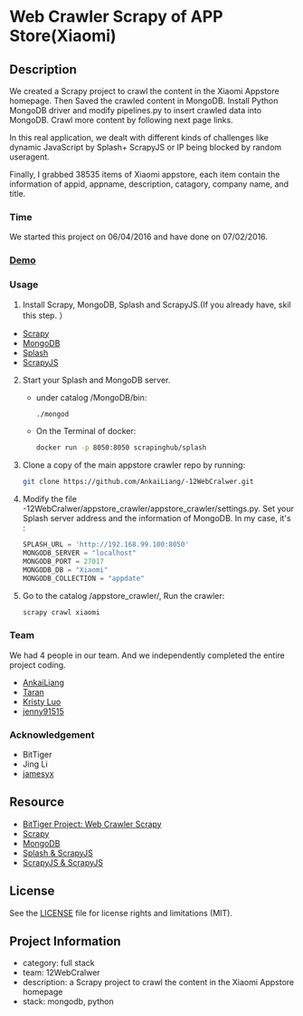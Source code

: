 # Web Crawler Scrapy of APP Store(Xiaomi)

## Description
We created a Scrapy project to crawl the content in the Xiaomi Appstore homepage. Then Saved the crawled content in MongoDB. Install Python MongoDB driver and modify pipelines.py to insert crawled data into MongoDB. Crawl more content by following next page links. 

In this real application, we dealt with different kinds of challenges like dynamic JavaScript by Splash+ ScrapyJS or IP being blocked by random useragent.

Finally, I grabbed 38535 items of Xiaomi appstore, each item contain the information of appid, appname, description, catagory, company name, and title.

### Time
We started this project on 06/04/2016 and have done on 07/02/2016.

### [Demo](https://www.youtube.com/watch?v=HVAR5syRljc&feature=youtu.be)

### Usage
1. Install Scrapy, MongoDB, Splash and ScrapyJS.(If you already have, skil this step. ）
  - [Scrapy](http://doc.scrapy.org/en/latest/intro/install.html)
  - [MongoDB](https://docs.mongodb.com/master/installation/)
  - [Splash](https://splash.readthedocs.io/en/stable/install.html)
  - [ScrapyJS](https://pypi.python.org/pypi/scrapyjs)
2. Start your Splash and MongoDB server.
    + under catalog /MongoDB/bin:
    
        ```bash
        ./mongod
        ```
        
    + On the Terminal of docker:

        ```bash
        docker run -p 8050:8050 scrapinghub/splash
        ```

3. Clone a copy of the main appstore crawler repo by running:

    ```bash
    git clone https://github.com/AnkaiLiang/-12WebCralwer.git
    ```

4. Modify the file -12WebCralwer/appstore_crawler/appstore_crawler/settings.py.
Set your Splash server address and the information of MongoDB. 
In my case, it's :

    ```python
    SPLASH_URL = 'http://192.168.99.100:8050'
    MONGODB_SERVER = "localhost"
    MONGODB_PORT = 27017
    MONGODB_DB = "Xiaomi"
    MONGODB_COLLECTION = "appdate"
    ```

5. Go to the catalog /appstore_crawler/, Run the crawler:

    ```bash
    scrapy crawl xiaomi
    ```

### Team
We had 4 people in our team. And we independently completed the entire project coding.
  - [AnkaiLiang](https://github.com/AnkaiLiang)
  - [Taran](https://github.com/songtailun)
  - [Kristy Luo](https://github.com/Kristy-Luo)
  - [jenny91515](https://github.com/jenny91515)

### Acknowledgement
  - BitTiger
  - Jing Li
  - [jamesyx](https://github.com/jamesyxw/crawler)

## Resource
  - [BitTiger Project: Web Crawler Scrapy](https://www.bittiger.io/microproject/oYDSG6MSFihpiNJ66)
  - [Scrapy](http://scrapy.org)
  - [MongoDB](https://www.mongodb.org)
  - [Splash & ScrapyJS](https://github.com/scrapinghub/scrapy-splash)
  - [ScrapyJS & ScrapyJS](https://blog.scrapinghub.com/2015/03/02/handling-javascript-in-scrapy-with-splash/)

## License
See the [LICENSE](LICENSE.md) file for license rights and limitations (MIT).

## Project Information
- category: full stack
- team: 12WebCralwer
- description: a Scrapy project to crawl the content in the Xiaomi Appstore homepage
- stack: mongodb, python


